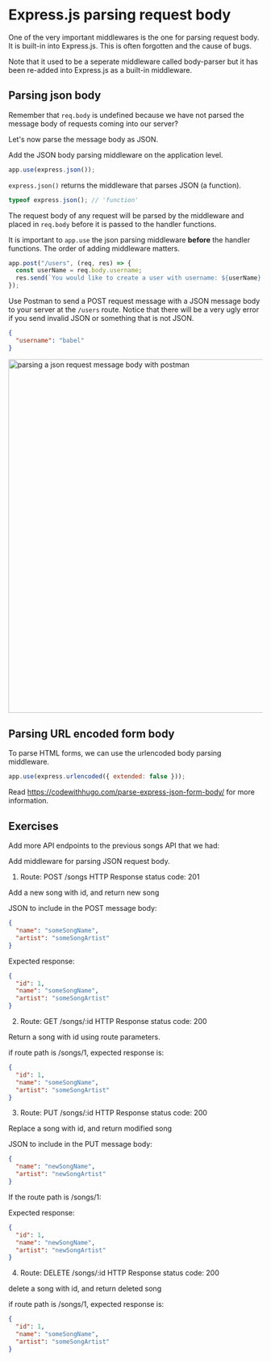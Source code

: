 # Express.js parsing request body

One of the very important middlewares is the one for parsing request body. It is built-in into Express.js. This is often forgotten and the cause of bugs.

Note that it used to be a seperate middleware called body-parser but it has been re-added into Express.js as a built-in middleware.

## Parsing json body

Remember that `req.body` is undefined because we have not parsed the message body of requests coming into our server?

Let's now parse the message body as JSON.

Add the JSON body parsing middleware on the application level.

```js
app.use(express.json());
```

`express.json()` returns the middleware that parses JSON (a function).

```js
typeof express.json(); // 'function'
```

The request body of any request will be parsed by the middleware and placed in `req.body` before it is passed to the handler functions.

It is important to `app.use` the json parsing middleware **before** the handler functions. The order of adding middleware matters.

```js
app.post("/users", (req, res) => {
  const userName = req.body.username;
  res.send(`You would like to create a user with username: ${userName}.`);
});
```

Use Postman to send a POST request message with a JSON message body to your server at the `/users` route. Notice that there will be a very ugly error if you send invalid JSON or something that is not JSON.

```json
{
  "username": "babel"
}
```

<img src="backend-web-development/_media/parsing-json-request-body.png" alt="parsing a json request message body with postman" width="700"/>

## Parsing URL encoded form body

To parse HTML forms, we can use the urlencoded body parsing middleware.

```js
app.use(express.urlencoded({ extended: false }));
```

Read https://codewithhugo.com/parse-express-json-form-body/ for more information.

## Exercises

Add more API endpoints to the previous songs API that we had:

Add middleware for parsing JSON request body.

1. Route: POST /songs
   HTTP Response status code: 201

Add a new song with id, and return new song

JSON to include in the POST message body:

```json
{
  "name": "someSongName",
  "artist": "someSongArtist"
}
```

Expected response:

```json
{
  "id": 1,
  "name": "someSongName",
  "artist": "someSongArtist"
}
```

2. Route: GET /songs/:id
   HTTP Response status code: 200

Return a song with id using route parameters.

if route path is /songs/1, expected response is:

```json
{
  "id": 1,
  "name": "someSongName",
  "artist": "someSongArtist"
}
```

3. Route: PUT /songs/:id
   HTTP Response status code: 200

Replace a song with id, and return modified song

JSON to include in the PUT message body:

```json
{
  "name": "newSongName",
  "artist": "newSongArtist"
}
```

If the route path is /songs/1:

Expected response:

```json
{
  "id": 1,
  "name": "newSongName",
  "artist": "newSongArtist"
}
```

4. Route: DELETE /songs/:id
   HTTP Response status code: 200

delete a song with id, and return deleted song

if route path is /songs/1, expected response is:

```json
{
  "id": 1,
  "name": "someSongName",
  "artist": "someSongArtist"
}
```
